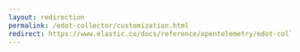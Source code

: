 ```yaml
---
layout: redirection
permalink: /edot-collector/customization.html
redirect: https://www.elastic.co/docs/reference/opentelemetry/edot-collector/customization.html
---
```

